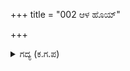 +++
title = "002 ಆಳ ಹೊಯ್"

+++

<details><summary>ಗದ್ಯ (ಕ.ಗ.ಪ) </summary>

2. ಕರ್ಣನು ಸೈನಿಕರನ್ನು ಗದರಿಸಿಕೊಂಡು 'ನಿಲ್ಲುವಂತೆ ನಾಯಕರಿಗೆ ಹೇಳು. ಕೃಪಾಚಾರ್ಯ, ಅಶ್ವತ್ಥಾಮರ ಕಣ್ಣುಗಳಿಗೆ ನಿಮಿಷದಲ್ಲಿ ಔತಣವನ್ನು ನೀಡುತ್ತೇನೆ. ಅವರು ಸಮಾಧಾನದಿಂದಿರಲಿ ಯುದ್ಧದಲ್ಲಿ ಈ ದಿನ ಶತ್ರುರಾಜರ ಹಣೆಬರಹವನ್ನು ಅಳಿಸಿಹಾಕುತ್ತೇನ. ದೊರೆಯ ಮುಖದಲ್ಲಿ ತುಂಬಿದ ದುಃಖವನ್ನು ದೂರ ಮಾಡುತ್ತೇನೆ' ಎಂದನು.
</details>
